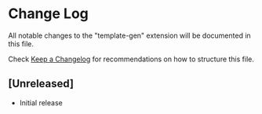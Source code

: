 # Change Log
All notable changes to the "template-gen" extension will be documented in this file.

Check [Keep a Changelog](http://keepachangelog.com/) for recommendations on how to structure this file.

## [Unreleased]
- Initial release